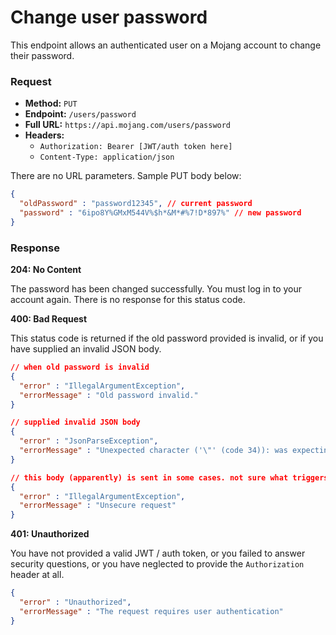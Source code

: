 # Change user password
This endpoint allows an authenticated user on a Mojang account to change their password.

### Request
- **Method:** `PUT`
- **Endpoint:** `/users/password`
- **Full URL:** `https://api.mojang.com/users/password`
- **Headers:**
    - `Authorization: Bearer [JWT/auth token here]`
    - `Content-Type: application/json`

There are no URL parameters. Sample PUT body below:

```json
{
  "oldPassword" : "password12345", // current password
  "password" : "6ipo8Y%GMxM544V%$h*&M*#%7!D*897%" // new password
}
```

### Response
**204: No Content**

The password has been changed successfully. You must log in to your account again. There is no response for this status code.

**400: Bad Request**

This status code is returned if the old password provided is invalid, or if you have supplied an invalid JSON body.

```json
// when old password is invalid
{
  "error" : "IllegalArgumentException",
  "errorMessage" : "Old password invalid."
}

// supplied invalid JSON body
{
  "error" : "JsonParseException",
  "errorMessage" : "Unexpected character ('\"' (code 34)): was expecting comma to separate Object entries\n at [Source: (org.eclipse.jetty.server.HttpInputOverHTTP); line: 1, column: 29]"
}

// this body (apparently) is sent in some cases. not sure what triggers it.
{
  "error" : "IllegalArgumentException",
  "errorMessage" : "Unsecure request"
}
```

**401: Unauthorized**

You have not provided a valid JWT / auth token, or you failed to answer security questions, or you have neglected to provide the `Authorization` header at all.

```json
{
  "error" : "Unauthorized",
  "errorMessage" : "The request requires user authentication"
}
```
